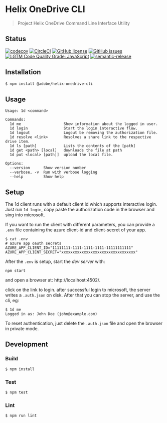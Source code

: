 # Helix OneDrive CLI

> Project Helix OneDrive Command Line Interface Utility

## Status
[![codecov](https://img.shields.io/codecov/c/github/adobe/helix-onedrive-cli.svg)](https://codecov.io/gh/adobe/helix-onedrive-cli)
[![CircleCI](https://img.shields.io/circleci/project/github/adobe/helix-onedrive-cli.svg)](https://circleci.com/gh/adobe/helix-onedrive-cli)
[![GitHub license](https://img.shields.io/github/license/adobe/helix-onedrive-cli.svg)](https://github.com/adobe/helix-onedrive-cli/blob/master/LICENSE.txt)
[![GitHub issues](https://img.shields.io/github/issues/adobe/helix-onedrive-cli.svg)](https://github.com/adobe/helix-onedrive-cli/issues)
[![LGTM Code Quality Grade: JavaScript](https://img.shields.io/lgtm/grade/javascript/g/adobe/helix-onedrive-cli.svg?logo=lgtm&logoWidth=18)](https://lgtm.com/projects/g/adobe/helix-onedrive-cli)
[![semantic-release](https://img.shields.io/badge/%20%20%F0%9F%93%A6%F0%9F%9A%80-semantic--release-e10079.svg)](https://github.com/semantic-release/semantic-release)

## Installation

```bash
$ npm install @adobe/helix-onedrive-cli
```

## Usage

```
Usage: 1d <command>

Commands:
  1d me                   Show information about the logged in user.
  1d login                Start the login interactive flow.
  1d logout               Logout be removing the authorization file.
  1d resolve <link>       Resolves a share link to the respective drive item.
  1d ls [path]            Lists the contents of the [path]
  1d get <path> [local]   downloads the file at path
  1d put <local> [path]]  upload the local file.

Options:
  --version      Show version number
  --verbose, -v  Run with verbose logging
  --help         Show help
```

## Setup

The 1d client runs with a default client id which supports interactive login. Just run
`1d login`, copy paste the authorization code in the browser and sing into microsoft.

If you want to run the client with different parameters, you can provide
a `.env` file containing the azure client-id and client-secret of your app.

```
$ cat .env
# azure app oauth secrets
AZURE_APP_CLIENT_ID="11111111-1111-1111-1111-11111111111"
AZURE_APP_CLIENT_SECRET="xxxxxxxxxxxxxxxxxxxxxxxxxxxxxxxxx"
```

After the `.env` is setup, start the _dev server_ with:

```
npm start
```

and open a browser at: http://localhost:4502/.

click on the link to login. after successful login to microsoft, the server writes a `.auth.json` on disk.
After that you can stop the server, and use the cli, eg:

```
$ 1d me
Logged in as: John Doe (john@example.com) 
```

To reset authentication, just delete the `.auth.json` file and open the browser in private mode.

## Development

### Build

```bash
$ npm install
```

### Test

```bash
$ npm test
```

### Lint

```bash
$ npm run lint
```
